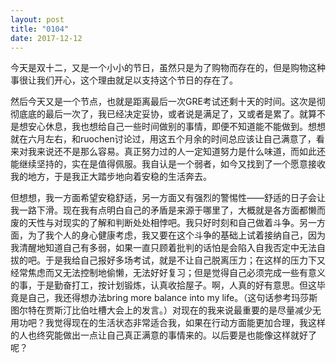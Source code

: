 ```yaml
---
layout: post
title: "0104"
date: 2017-12-12
---
```

今天是双十二，又是一个小小的节日，虽然只是为了购物而存在的，但是购物这种事很让我们开心，这个理由就足以支持这个节日的存在了。

然后今天又是一个节点，也就是距离最后一次GRE考试还剩十天的时间。这次是彻彻底底的最后一次了，我已经决定妥协，或者说是满足了，又或者是累了。就算不是想安心休息，我也想给自己一些时间做别的事情，即便不知道能不能做到。想想就在六月左右，和ruochen讨论过，用这五个月余的时间总应该让自己满意了，看来对我来说还不是那么容易。真正努力过的人一定知道努力是什么味道，而如此还能继续坚持的，实在是值得佩服。我自认是一个弱者，如今又找到了一个愿意接收我的地方，于是我正大踏步地向着安稳的生活奔去。

但想想，我一方面希望安稳舒适，另一方面又有强烈的警惕性——舒适的日子会让我一路下滑。现在我有点明白自己的矛盾是来源于哪里了，大概就是各方面都懒而废的天性与对现实的了解和判断处处相悖吧。我只好时刻和自己做着斗争。另一方面，为了我个人的身心健康考虑，我又要在这个斗争的基础上试着接纳自己，因为我清醒地知道自己有多弱，如果一直只顾着批判的话怕是会陷入自我否定中无法自拔的吧。于是我给自己报好多场考试，就是不让自己脱离压力；在这样的压力下又经常焦虑而又无法控制地偷懒，无法好好复习；但是觉得自己必须完成一些有意义的事，于是勤奋打工，按计划锻炼，认真收拾屋子。啊，人真的好有意思。但这毕竟是自己，我还得想办法bring more balance into my life。（这句话参考玛莎斯图尔特在贾斯汀比伯吐槽大会上的发言。）对现在的我来说最重要的是尽量减少无用功吧？我觉得现在的生活状态非常适合我，如果在行动方面能更加合理，我这样的人也终究能做出一点让自己真正满意的事情来的。以后要是也能像这样就好了呢？
